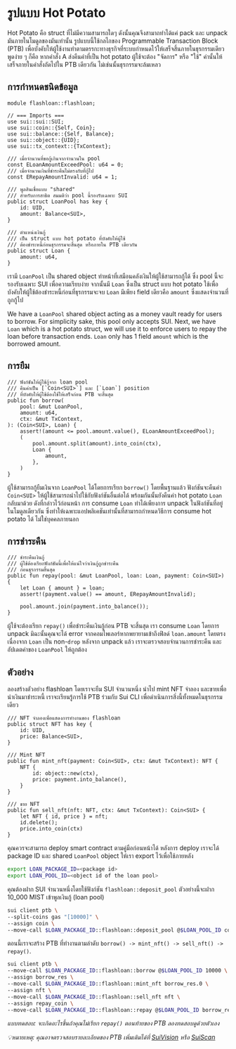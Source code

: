 # รูปแบบ Hot Potato

Hot Potato คือ struct ที่ไม่มีความสามารถใดๆ ดังนั้นคุณจึงสามาถทำได้แค่ pack และ unpack มันภายในโมดูลของมันเท่านั้น รูปแบบนี้ใช้กลไกของ Programmable Transaction Block (PTB) เพื่อบังคับให้ผู้ใช้งานทำตามตรรกะทางธุรกิจที่ระบบกำหนดไว้ให้เสร็จสิ้นภายในธุรกรรมเดียว พูดง่าย ๆ ก็คือ หากคำสั่ง A ส่งคืนค่าที่เป็น hot potato ผู้ใช้จะต้อง "จัดการ" หรือ "ใช้" ค่านั้นให้เสร็จภายในคำสั่งถัดไปใน PTB เดียวกัน ไม่เช่นนั้นธุรกรรมจะล้มเหลว

## การกำหนดชนิดข้อมูล

```move
module flashloan::flashloan;

// === Imports ===
use sui::sui::SUI;
use sui::coin::{Self, Coin};
use sui::balance::{Self, Balance};
use sui::object::{UID};
use sui::tx_context::{TxContext};

/// เมื่อจำนวนที่ขอกู้เกินจากจำนวนใน pool
const ELoanAmountExceedPool: u64 = 0;
/// เมื่อจำนวนเงินที่ชำระคืนไม่ตรงกับที่กู้ไป
const ERepayAmountInvalid: u64 = 1;

/// พูลสินเชื่อแบบ "shared"
/// สำหรับการสาธิต สมมติว่า pool นี้รองรับเฉพาะ SUI
public struct LoanPool has key {
    id: UID,
    amount: Balance<SUI>,
}

/// ตำแหน่งเงินกู้
/// เป็น struct แบบ hot potato ที่บังคับให้ผู้ใช้
/// ต้องชำระหนี้ก่อนธุรกรรมจะสิ้นสุด หรือภายใน PTB เดียวกัน
public struct Loan {
    amount: u64,
}
```

เรามี `LoanPool` เป็น shared object ทำหน้าที่เสมือนคลังเงินให้ผู้ใช้สามารถกู้ได้ ซึ่ง pool นี้จะรองรับเฉพาะ SUI เพื่อความเรียบง่าย จากนั้นมี `Loan` ซึ่งเป็น struct แบบ hot potato ใช้เพื่อบังคับให้ผู้ใช้ต้องชำระหนี้ก่อนที่ธุรกรรมจะจบ
`Loan` มีเพียง field เดียวคือ `amount` ซึ่งแสดงจำนวนที่ถูกกู้ไป

We have a `LoanPool` shared object acting as a money vault ready for users to borrow. For simplicity sake, this pool only accepts SUI. Next, we have `Loan` which is a hot potato struct, we will use it to enforce users to repay the loan before transaction ends. `Loan` only has 1 field `amount` which is the borrowed amount.

## การยืม

```move
/// ฟังก์ชันให้ผู้ใช้กู้จาก loan pool
/// คืนค่าเป็น [`Coin<SUI>`] และ [`Loan`] position
/// ที่บังคับให้ผู้ใช้ต้องใช้ให้เสร็จก่อน PTB จะสิ้นสุด
public fun borrow(
    pool: &mut LoanPool,
    amount: u64,
    ctx: &mut TxContext,
): (Coin<SUI>, Loan) {
    assert!(amount <= pool.amount.value(), ELoanAmountExceedPool);
    (
        pool.amount.split(amount).into_coin(ctx),
        Loan {
            amount,
        },
    )
}
```
ผู้ใช้สามารถกู้ยืมเงินจาก `LoanPool` ได้โดยการเรียก `borrow()` โดยพื้นฐานแล้ว ฟังก์ชันจะคืนค่า `Coin<SUI>` ให้ผู้ใช้สามารถนำไปใช้กับฟังก์ชันอื่นต่อได้ พร้อมกันนั้นยังคืนค่า hot potato `Loan` กลับมาด้วย ดังที่กล่าวไว้ก่อนหน้า การ consume `Loan` ทำได้เพียงการ unpack ในฟังก์ชันที่อยู่ในโมดูลเดียวกัน ซึ่งทำให้เฉพาะแอปพลิเคชันเท่านั้นที่สามารถกำหนดวิธีการ consume hot potato ได้ ไม่ใช่บุคคลภายนอก

## การชำระคืน

```move
/// ชำระคืนเงินกู้
/// ผู้ใช้ต้องเรียกฟังก์ชันนี้เพื่อให้แน่ใจว่าเงินกู้ถูกชำระคืน
/// ก่อนธุรกรรมสิ้นสุด
public fun repay(pool: &mut LoanPool, loan: Loan, payment: Coin<SUI>) {
    let Loan { amount } = loan;
    assert!(payment.value() == amount, ERepayAmountInvalid);

    pool.amount.join(payment.into_balance());
}
```

ผู้ใช้จะต้องเรียก `repay()` เพื่อชำระคืนเงินกู้ก่อน PTB จะสิ้นสุด เรา consume `Loan` โดยการ unpack มิฉะนั้นคุณจะได้ error จากคอมไพเลอร์หากพยายามเข้าถึงฟิลด์ `loan.amount` โดยตรง เนื่องจาก `Loan` เป็น non-`drop` หลังจาก unpack แล้ว เราจะตรวจสอบจำนวนการชำระคืน และอัปเดตค่าของ `LoanPool` ให้ถูกต้อง

## ตัวอย่าง

ลองสร้างตัวอย่าง flashloan โดยเราจะยืม SUI จำนวนหนึ่ง นำไป mint NFT จำลอง และขายเพื่อนำเงินมาชำระหนี้ เราจะเรียนรู้การใช้ PTB ร่วมกับ Sui CLI เพื่อดำเนินการสิ่งนี้ทั้งหมดในธุรกรรมเดียว

```move
/// NFT จำลองเพื่อแสดงการทำงานของ flashloan
public struct NFT has key {
    id: UID,
    price: Balance<SUI>,
}

/// Mint NFT
public fun mint_nft(payment: Coin<SUI>, ctx: &mut TxContext): NFT {
    NFT {
        id: object::new(ctx),
        price: payment.into_balance(),
    }
}

/// ขาย NFT
public fun sell_nft(nft: NFT, ctx: &mut TxContext): Coin<SUI> {
    let NFT { id, price } = nft;
    id.delete();
    price.into_coin(ctx)
}
```

คุณควรจะสามารถ deploy smart contract ตามคู่มือก่อนหน้าได้ หลังการ deploy เราจะได้ package ID และ shared `LoanPool` object ให้เรา export ไว้เพื่อใช้ภายหลัง

```bash
export LOAN_PACKAGE_ID=<package id>
export LOAN_POOL_ID=<object id of the loan pool>
```

คุณต้องฝาก SUI จำนวนหนึ่งโดยใช้ฟังก์ชัน `flashloan::deposit_pool` ตัวอย่างนี้จะฝาก 10_000 MIST เข้าพูลเงินกู้ (loan pool)

```bash
sui client ptb \
--split-coins gas "[10000]" \
--assign coin \
--move-call $LOAN_PACKAGE_ID::flashloan::deposit_pool @$LOAN_POOL_ID coin.0 \

```

ตอนนี้เราจะสร้าง PTB ที่ทำงานตามลำดับ `borrow() -> mint_nft() -> sell_nft() -> repay()`.

```bash
sui client ptb \
--move-call $LOAN_PACKAGE_ID::flashloan::borrow @$LOAN_POOL_ID 10000 \
--assign borrow_res \
--move-call $LOAN_PACKAGE_ID::flashloan::mint_nft borrow_res.0 \
--assign nft \
--move-call $LOAN_PACKAGE_ID::flashloan::sell_nft nft \
--assign repay_coin \
--move-call $LOAN_PACKAGE_ID::flashloan::repay @$LOAN_POOL_ID borrow_res.1 repay_coin \

```

_แบบทดสอบ: จะเกิดอะไรขึ้นถ้าคุณไม่เรียก `repay()` ตอนท้ายของ PTB ลองทดสอบดูด้วยตัวเอง_

_💡หมายเหตุ: คุณอาจตรวจสอบรายละเอียดของ PTB เพิ่มเติมได้ที่ [SuiVision](https://testnet.suivision.xyz/) หรือ [SuiScan](https://suiscan.xyz/testnet/home)_
